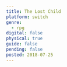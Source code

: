 ```yaml
---
title: The Lost Child
platform: switch
genre:
  - rpg
digital: false
physical: true
guide: false
pending: false
posted: 2018-07-25
---
```

